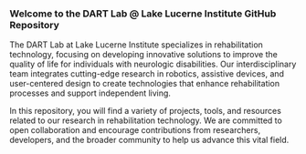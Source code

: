 ### Welcome to the DART Lab @ Lake Lucerne Institute GitHub Repository

The DART Lab at Lake Lucerne Institute specializes in rehabilitation technology, focusing on developing innovative solutions to improve the quality of life for individuals with neurologic disabilities. Our interdisciplinary team integrates cutting-edge research in robotics, assistive devices, and user-centered design to create technologies that enhance rehabilitation processes and support independent living.

In this repository, you will find a variety of projects, tools, and resources related to our research in rehabilitation technology. We are committed to open collaboration and encourage contributions from researchers, developers, and the broader community to help us advance this vital field.


